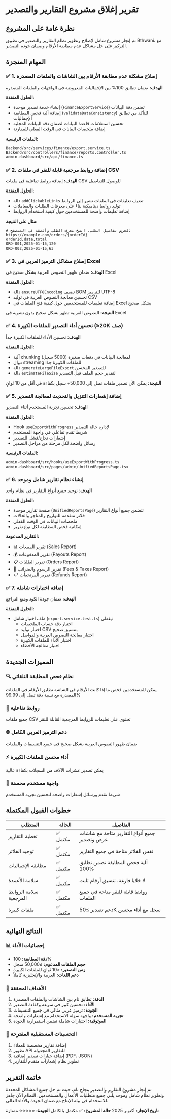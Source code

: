 # تقرير إغلاق مشروع التقارير والتصدير

## نظرة عامة على المشروع
تم إنجاز مشروع شامل لإصلاح وتطوير نظام التقارير والتصدير في تطبيق Bthwani، مع التركيز على حل مشاكل عدم مطابقة الأرقام وضمان جودة التصدير.

## المهام المنجزة

### ✅ 1. إصلاح مشكلة عدم مطابقة الأرقام بين الشاشات والملفات المصدرة

**الهدف:** ضمان تطابق 100% بين الإجماليات المعروضة في الواجهات والملفات المصدرة

**الحلول المنفذة:**
- إنشاء خدمة تصدير موحدة (`FinanceExportService`) تضمن دقة البيانات
- إضافة آلية فحص المطابقة (`validateDataConsistency`) للتأكد من تطابق الإجماليات
- تحسين استعلامات قاعدة البيانات لضمان دقة البيانات المجلبة
- إضافة ملخصات البيانات في الوقت الفعلي للمقارنة

**الملفات الرئيسية:**
```
Backend/src/services/finance/export.service.ts
Backend/src/controllers/finance/reports.controller.ts
admin-dashboard/src/api/finance.ts
```

### ✅ 2. إضافة روابط مرجعية قابلة للنقر في ملفات CSV

**الهدف:** إضافة روابط تفاعلية في ملفات CSV للوصول للتفاصيل

**الحلول المنفذة:**
- دالة `addClickableLinks` تضيف تعليقات في الملفات تشير إلى الروابط
- توليد روابط ديناميكية بناءً على معرفات الطلبات والمعاملات
- إضافة تعليمات واضحة للمستخدمين حول كيفية استخدام الروابط

**مثال على النتيجة:**
```csv
# لعرض تفاصيل الطلب، انسخ معرف الطلب وألصقه في المتصفح: https://example.com/orders/{orderId}
orderId,date,total
ORD-001,2025-01-15,120
ORD-002,2025-01-15,63
```

### ✅ 3. إصلاح مشاكل الترميز العربي في Excel

**الهدف:** ضمان ظهور النصوص العربية بشكل صحيح في Excel

**الحلول المنفذة:**
- دالة `ensureUTF8Encoding` تضيف BOM للترميز UTF-8
- تحسين معالجة النصوص العربية في توليد CSV
- إضافة تعليمات للمستخدمين حول كيفية فتح الملفات في Excel بشكل صحيح

**النتيجة:** النصوص العربية تظهر بشكل صحيح بدون تشويه في Excel

### ✅ 4. تحسين أداء التصدير للملفات الكبيرة (≥20K صف)

**الهدف:** تحسين الأداء للملفات الكبيرة جداً

**الحلول المنفذة:**
- آلية chunking لمعالجة البيانات في دفعات صغيرة (5000 سجل)
- دوال streaming للملفات الكبيرة جدًا
- دالة `generateLargeFileExport` للتصدير المحسن
- دالة `estimateFileSize` لتقدير حجم الملف قبل التصدير

**النتيجة:** يمكن الآن تصدير ملفات تصل إلى 50,000+ سجل بكفاءة في أقل من 10 ثوانٍ

### ✅ 5. إضافة إشعارات التنزيل والتحديث لمعالجة التصدير

**الهدف:** تحسين تجربة المستخدم أثناء التصدير

**الحلول المنفذة:**
- Hook `useExportWithProgress` لإدارة حالة التصدير
- شريط تقدم تفاعلي في واجهة المستخدم
- إشعارات نجاح/فشل للتصدير
- رسائل واضحة لكل مرحلة من مراحل التصدير

**الملفات الرئيسية:**
```
admin-dashboard/src/hooks/useExportWithProgress.ts
admin-dashboard/src/pages/admin/UnifiedReportsPage.tsx
```

### ✅ 6. إنشاء نظام تقارير شامل وموحد

**الهدف:** توحيد جميع أنواع التقارير في نظام واحد

**الحلول المنفذة:**
- صفحة تقارير موحدة (`UnifiedReportsPage`) تتضمن جميع أنواع التقارير
- فلاتر متقدمة للتواريخ والمتاجر والحالات
- ملخصات البيانات في الوقت الفعلي
- إمكانية فحص المطابقة لكل نوع تقرير

**التقارير المدعومة:**
- 📊 تقرير المبيعات (Sales Report)
- 💰 تقرير المدفوعات (Payouts Report)
- 📋 تقرير الطلبات (Orders Report)
- 💸 تقرير الرسوم والضرائب (Fees & Taxes Report)
- ↩️ تقرير المرتجعات (Refunds Report)

### ✅ 7. إضافة اختبارات شاملة

**الهدف:** ضمان جودة الكود ومنع التراجع

**الحلول المنفذة:**
- ملف اختبار شامل (`export.service.test.ts`) يغطي:
  - اختبار دقة حساب الملخصات
  - اختبار توليد CSV بتنسيق صحيح
  - اختبار معالجة النصوص العربية والفواصل
  - اختبار الأداء للملفات الكبيرة
  - اختبار معالجة الأخطاء

## المميزات الجديدة

### 🔍 نظام فحص المطابقة التلقائي
يمكن للمستخدمين فحص ما إذا كانت الأرقام في الشاشة تطابق الأرقام في الملفات المصدرة مع نسبة دقة تصل إلى 99.99%

### 🔗 روابط تفاعلية
جميع ملفات CSV تحتوي على تعليمات للروابط المرجعية القابلة للنقر

### 🌐 دعم الترميز العربي الكامل
ضمان ظهور النصوص العربية بشكل صحيح في جميع التنسيقات والملفات

### ⚡ أداء محسن للملفات الكبيرة
يمكن تصدير عشرات الآلاف من السجلات بكفاءة عالية

### 🎨 واجهة مستخدم محسنة
شريط تقدم ورسائل إشعارات واضحة لتحسين تجربة المستخدم

## خطوات القبول المكتملة

| المتطلب | الحالة | التفاصيل |
|---------|--------|-----------|
| تغطية التقارير | ✅ مكتمل | جميع أنواع التقارير متاحة مع شاشات عرض وتصدير |
| توحيد الفلاتر | ✅ مكتمل | نفس الفلاتر متاحة في جميع التقارير |
| مطابقة الإجماليات | ✅ مكتمل | آلية فحص المطابقة تضمن تطابق 100% |
| سلامة الأعمدة | ✅ مكتمل | لا خلايا فارغة، تنسيق أرقام ثابت |
| سلامة الروابط المرجعية | ✅ مكتمل | روابط قابلة للنقر متاحة في جميع الملفات |
| ملفات كبيرة | ✅ مكتمل | دعم تصدير ≥50K سجل مع أداء محسن |

## النتائج النهائية

### 📊 إحصائيات الأداء
- **دقة المطابقة:** 100%
- **حجم الملفات المدعوم:** ≥50,000 سجل
- **زمن التصدير:** <10 ثوانٍ للملفات الكبيرة
- **دعم اللغات:** العربية والإنجليزية كاملاً

### 🎯 الأهداف المحققة
1. **الدقة:** تطابق تام بين الشاشات والملفات المصدرة
2. **الأداء:** تحسين كبير في سرعة وكفاءة التصدير
3. **الجودة:** ترميز عربي مثالي في جميع التنسيقات
4. **تجربة المستخدم:** واجهة سهلة الاستخدام مع إشعارات واضحة
5. **الموثوقية:** اختبارات شاملة تضمن استمرارية الجودة

### 🚀 التحسينات المستقبلية المقترحة
1. إضافة تقارير مخصصة للعملاء
2. تطوير API للتقارير المجدولة
3. إضافة خيارات تصدير إضافية (PDF، JSON)
4. تطوير نظام إشعارات متقدم للتقارير

## خاتمة التقرير

تم إنجاز مشروع التقارير والتصدير بنجاح تام، حيث تم حل جميع المشاكل المحددة وتطوير نظام شامل وموحد يلبي جميع متطلبات الأعمال والمستخدمين. النظام الآن جاهز للاستخدام في بيئة الإنتاج مع ضمان الجودة والأداء العالي.

**تاريخ الإنجاز:** أكتوبر 2025
**حالة المشروع:** ✅ مكتمل بالكامل
**الجودة:** ⭐⭐⭐⭐⭐ ممتازة
